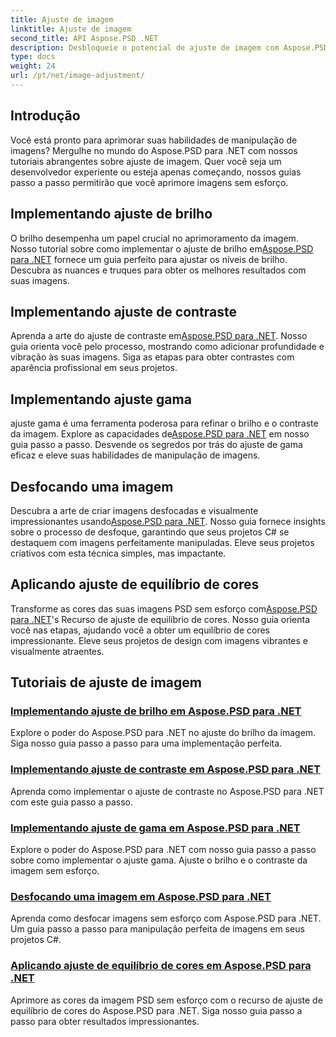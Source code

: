 ```yaml
---
title: Ajuste de imagem
linktitle: Ajuste de imagem
second_title: API Aspose.PSD .NET
description: Desbloqueie o potencial de ajuste de imagem com Aspose.PSD para .NET. Explore tutoriais sobre brilho, contraste e equilíbrio de cores para dominar a manipulação de imagens.
type: docs
weight: 24
url: /pt/net/image-adjustment/
---
```

## Introdução

Você está pronto para aprimorar suas habilidades de manipulação de imagens? Mergulhe no mundo do Aspose.PSD para .NET com nossos tutoriais abrangentes sobre ajuste de imagem. Quer você seja um desenvolvedor experiente ou esteja apenas começando, nossos guias passo a passo permitirão que você aprimore imagens sem esforço.

## Implementando ajuste de brilho

 O brilho desempenha um papel crucial no aprimoramento da imagem. Nosso tutorial sobre como implementar o ajuste de brilho em[Aspose.PSD para .NET](./brightness-adjustment/) fornece um guia perfeito para ajustar os níveis de brilho. Descubra as nuances e truques para obter os melhores resultados com suas imagens.

## Implementando ajuste de contraste

 Aprenda a arte do ajuste de contraste em[Aspose.PSD para .NET](./contrast-adjustment/). Nosso guia orienta você pelo processo, mostrando como adicionar profundidade e vibração às suas imagens. Siga as etapas para obter contrastes com aparência profissional em seus projetos.

## Implementando ajuste gama

 ajuste gama é uma ferramenta poderosa para refinar o brilho e o contraste da imagem. Explore as capacidades de[Aspose.PSD para .NET](./gamma-adjustment/) em nosso guia passo a passo. Desvende os segredos por trás do ajuste de gama eficaz e eleve suas habilidades de manipulação de imagens.

## Desfocando uma imagem

 Descubra a arte de criar imagens desfocadas e visualmente impressionantes usando[Aspose.PSD para .NET](./blur-image/). Nosso guia fornece insights sobre o processo de desfoque, garantindo que seus projetos C# se destaquem com imagens perfeitamente manipuladas. Eleve seus projetos criativos com esta técnica simples, mas impactante.

## Aplicando ajuste de equilíbrio de cores

 Transforme as cores das suas imagens PSD sem esforço com[Aspose.PSD para .NET](./color-balance-adjustment/)'s Recurso de ajuste de equilíbrio de cores. Nosso guia orienta você nas etapas, ajudando você a obter um equilíbrio de cores impressionante. Eleve seus projetos de design com imagens vibrantes e visualmente atraentes.

## Tutoriais de ajuste de imagem
### [Implementando ajuste de brilho em Aspose.PSD para .NET](./brightness-adjustment/)
Explore o poder do Aspose.PSD para .NET no ajuste do brilho da imagem. Siga nosso guia passo a passo para uma implementação perfeita.
### [Implementando ajuste de contraste em Aspose.PSD para .NET](./contrast-adjustment/)
Aprenda como implementar o ajuste de contraste no Aspose.PSD para .NET com este guia passo a passo.
### [Implementando ajuste de gama em Aspose.PSD para .NET](./gamma-adjustment/)
Explore o poder do Aspose.PSD para .NET com nosso guia passo a passo sobre como implementar o ajuste gama. Ajuste o brilho e o contraste da imagem sem esforço.
### [Desfocando uma imagem em Aspose.PSD para .NET](./blur-image/)
Aprenda como desfocar imagens sem esforço com Aspose.PSD para .NET. Um guia passo a passo para manipulação perfeita de imagens em seus projetos C#.
### [Aplicando ajuste de equilíbrio de cores em Aspose.PSD para .NET](./color-balance-adjustment/)
Aprimore as cores da imagem PSD sem esforço com o recurso de ajuste de equilíbrio de cores do Aspose.PSD para .NET. Siga nosso guia passo a passo para obter resultados impressionantes.